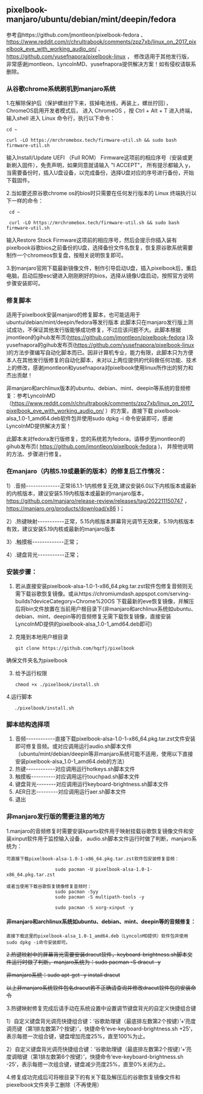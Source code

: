 ## pixelbook-manjaro/ubuntu/debian/mint/deepin/fedora
参考自https://github.com/jmontleon/pixelbook-fedora 、https://www.reddit.com/r/chrultrabook/comments/zpz7xb/linux_on_2017_pixelbook_eve_with_working_audio_on/ 、https://github.com/yusefnapora/pixelbook-linux ， 修改适用于其他发行版，非常感谢jmontleon、LyncolnMD、yusefnapora提供解决方案！如有侵权请联系删除。
### 从谷歌chrome系统刷机到manjaro系统
1.在解除保护后（保护螺丝拧下来，拔掉电池线，再装上，螺丝拧回）， ChromeOS启用开发者模式后，
进入 ChromeOS ，按 Ctrl + Alt + T 进入终端，输入shell 进入 Linux 命令行，执行以下命令：

    cd ~

    curl -LO https://mrchromebox.tech/firmware-util.sh && sudo bash firmware-util.sh

输入Install/Update UEFI （Full ROM） Firmware这项前的相应序号（安装或更新刷入固件），免责声明，如果同意就请输入 "I ACCEPT"，
所有提示都输入 y，当需要备份时，插入U盘设备，以完成备份，选择U盘对应的序号进行备份，开始下载固件。

2.当如要还原谷歌chrome os的bios时只需要在任何发行版本的 Linux 终端执行以下一样的命令：

     cd ~

     curl -LO https://mrchromebox.tech/firmware-util.sh && sudo bash firmware-util.sh

输入Restore Stock Firmware这项前的相应序号，然后会提示你插入装有pixelbook谷歌bios之前备份的U盘，选择备份文件名恢复，恢复原谷歌系统需要制作一个chromeos恢复盘，按相关说明恢复即可。

3.到manjaro官网下载最新镜像文件，制作引导启动U盘，插入pixelbook后，重启电脑，启动后按esc键进入刚刚刷好的bios，选择从镜像U盘启动，按照官方说明步骤安装即可。
### 修复脚本
   适用于pixelbook安装manjaro的修复脚本，也可能适用于ubuntu/debian/mint/deepin/fedora等发行版本
此脚本只在manjaro发行版上测试成功，不保证其他发行版能够成功修复，不过应该问题不大。此脚本根据jmontleon的gihub发布页(https://github.com/jmontleon/pixelbook-fedora )及yusefnapora的gihub发布页(https://github.com/yusefnapora/pixelbook-linux )的方法步骤编写自动化脚本而已。因非计算机专业，能力有限，此脚本只为方便本人在其他发行版修复的自动化脚本，未对以上两位提供的代码做任何功能、技术上的修改，感谢jmontleon和yusefnapora对pixelbook使用linux所作出的努力和杰出贡献！

非manjaro和archlinux版本的ubuntu、debian、mint、deepin等系统的音频修复：参考LyncolnMD（https://www.reddit.com/r/chrultrabook/comments/zpz7xb/linux_on_2017_pixelbook_eve_with_working_audio_on/  ）的方案，直接下载 pixelbook-alsa_1.0-1_amd64.deb软件包并使用sudo dpkg -i 命令安装即可，感谢LyncolnMD提供解决方案！

   此脚本未对fedora发行版修复，您的系统若为fedora，请移步至jmontleon的gihub发布页( https://github.com/jmontleon/pixelbook-fedora )， 并按他说明的方法、步骤进行修复。

### 在manjaro（内核5.19或最新的版本）的修复后工作情况：

1）.音频--------------正常(6.1.1-1内核修复无效,建议安装6.0以下内核版本或最新的内核版本，建议安装5.19内核版本或最新的manjaro版本， https://github.com/manjaro/release-review/releases/tag/202211150747 ，https://manjaro.org/products/download/x86 )；

2）.热键映射-----------正常，5.15内核版本屏幕背光调节无效果，5.19内核版本有效，建议安装5.19内核或最新的manjaro版本

3）.触摸板-------------正常；

4）.键盘背光-----------正常；

### 安装步骤：
1. 若从直接安装pixelbook-alsa-1.0-1-x86_64.pkg.tar.zst软件包修复音频则无需下载谷歌恢复镜像。或从https://chromiumdash.appspot.com/serving-builds?deviceCategory=Chrome%20OS 下载最新的eve恢复镜像，并解压后将bin文件放置在当前用户根目录下(非manjaro和archlinux系统如ubuntu、debian、mint、deepin等的音频修复无需下载恢复镜像，直接安装LyncolnMD提供的pixelbook-alsa_1.0-1_amd64.deb即可)

2. 克隆到本地用户根目录

       git clone https://github.com/hqzfj/pixelbook 

确保文件夹名为pixelbook

3. 给予运行权限

       chmod +x ./pixelbook/install.sh

4.运行脚本

       ./pixelbook/install.sh
 
### 脚本结构选择项
1) 音频------------直接下载pixelbook-alsa-1.0-1-x86_64.pkg.tar.zst文件安装即可修复音频。或对应调用运行audio.sh脚本文件（ubuntu/mint/debian/deepin等非manjaro系统可能不适用，使用以下直接安装pixelbook-alsa_1.0-1_amd64.deb的方法）
2) 热键------------对应调用运行hotkeys.sh脚本文件
3) 触摸板----------对应调用运行touchpad.sh脚本文件
4) 键盘背光--------对应调用运行keyboard-brightness.sh脚本文件
5) AER日志---------对应调用运行aer.sh脚本文件
6) 退出
### 非manjaro发行版的需要注意的地方
1.manjaro的音频修复时需要安装kpartx软件用于映射挂载谷歌恢复镜像文件和安装xinput软件用于监控输入设备，
 audio.sh脚本文件运行时做了判断，manjaro系统为：
 
    可直接下载pixelbook-alsa-1.0-1-x86_64.pkg.tar.zst软件包安装修复音频：
    
                      sudo pacman -U pixelbook-alsa-1.0-1-x86_64.pkg.tar.zst
    
    或者当使用下载谷歌恢复镜像修复音频时：
                      sudo pacman -Syy
                      sudo pacman -S multipath-tools -y
                      
                      sudo pacman -S xorg-xinput -y
                      
 #### 非manjaro和archlinux系统如ubuntu、debian、mint、deepin等的音频修复：
   
    直接下载这里的pixelbook-alsa_1.0-1_amd64.deb（LyncolnMD提供）软件包并使用sudo dpkg -i命令安装即可。
   
 ~~2.热键映射中的屏幕背光需要安装dracut软件，keyboard-brightness.sh脚本文件运行时做了判断，manjaro系统为：sudo pacman -S dracut -y~~
                      
   ~~非manjaro系统：sudo apt-get -y install dracut~~
                      
   ~~以上非manjaro系统软件包名dracut若不正确请查询并修改dracut软件包的安装命令~~

 3.热键映射修复完成后请手动在系统设置中设置调节键盘背光的自定义快捷组合键
 
   1）自定义键盘背光调亮快捷组合键：‘谷歌助理键（最底排左数第2个按键）’+‘亮度调亮键（第1排左数第7个按键）’，快捷命令‘eve-keyboard-brightness.sh +25’，表示每摁一次组合键，键盘增加亮度25%，直至100%为止。
   
   2）自定义键盘背光调亮快捷组合键：‘谷歌助理键（最底排左数第2个按键）’+‘亮度调暗键（第1排左数第6个按键）’，快捷命令‘eve-keyboard-brightness.sh -25’，表示每摁一次组合键，键盘减少亮度25%，直至0%关闭为止。
   
4.修复成功完成后可将根目录下的有关下载及解压后的谷歌恢复镜像文件和piexelbook文件夹手工删除（不再使用）
